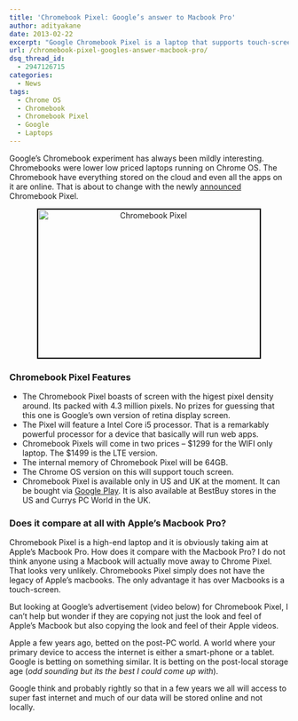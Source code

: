 ```yaml
---
title: 'Chromebook Pixel: Google’s answer to Macbook Pro'
author: adityakane
date: 2013-02-22
excerpt: "Google Chromebook Pixel is a laptop that supports touch-screen display. The laptop is high end and runs on Chrome OS. At price of $1299 it is targeting Apple's Macbook..."
url: /chromebook-pixel-googles-answer-macbook-pro/
dsq_thread_id:
  - 2947126715
categories:
  - News
tags:
  - Chrome OS
  - Chromebook
  - Chromebook Pixel
  - Google
  - Laptops
---
```

Google&#8217;s Chromebook experiment has always been mildly interesting. Chromebooks were lower low priced laptops running on Chrome OS. The Chromebook have everything stored on the cloud and even all the apps on it are online. That is about to change with the newly <a href="http://chrome.blogspot.in/2013/02/the-chromebook-pixel-for-whats-next.html" onclick="_gaq.push(['_trackEvent', 'outbound-article', 'http://chrome.blogspot.in/2013/02/the-chromebook-pixel-for-whats-next.html', 'announced']);" >announced</a> Chromebook Pixel.

<p style="text-align: center;">
  <a href="http://cdn.devilsworkshop.org/files/2013/02/Chromebook-Pixel.jpg"><img class="aligncenter size-full wp-image-71721" style="border: 2px solid black;" alt="Chromebook Pixel" src="http://cdn.devilsworkshop.org/files/2013/02/Chromebook-Pixel.jpg" width="400" height="267" /></a>
</p>

### Chromebook Pixel Features

  * The Chromebook Pixel boasts of screen with the higest pixel density around. Its packed with 4.3 million pixels. No prizes for guessing that this one is Google&#8217;s own version of retina display screen.
  * The Pixel will feature a Intel Core i5 processor. That is a remarkably powerful processor for a device that basically will run web apps.
  * Chromebook Pixels will come in two prices &#8211; $1299 for the WIFI only laptop. The $1499 is the LTE version.
  * The internal memory of Chromebook Pixel will be 64GB.
  * The Chrome OS version on this will support touch screen.
  * Chromebook Pixel is available only in US and UK at the moment. It can be bought via <a href="https://play.google.com/store/devices/details?id=chromebook_pixel_wifi" onclick="_gaq.push(['_trackEvent', 'outbound-article', 'https://play.google.com/store/devices/details?id=chromebook_pixel_wifi', 'Google Play']);" >Google Play</a>. It is also available at BestBuy stores in the US and Currys PC World in the UK.

### Does it compare at all with Apple&#8217;s Macbook Pro?

Chromebook Pixel is a high-end laptop and it is obviously taking aim at Apple&#8217;s Macbook Pro. How does it compare with the Macbook Pro? I do not think anyone using a Macbook will actually move away to Chrome Pixel. That looks very unlikely. Chromebooks Pixel simply does not have the legacy of Apple&#8217;s macbooks. The only advantage it has over Macbooks is a touch-screen.

But looking at Google&#8217;s advertisement (video below) for Chromebook Pixel, I can&#8217;t help but wonder if they are copying not just the look and feel of Apple&#8217;s Macbook but also copying the look and feel of their Apple videos.



Apple a few years ago, betted on the post-PC world. A world where your primary device to access the internet is either a smart-phone or a tablet. Google is betting on something similar. It is betting on the post-local storage age (*odd sounding but its the best I could come up with*).

Google think and probably rightly so that in a few years we all will access to super fast internet and much of our data will be stored online and not locally.
